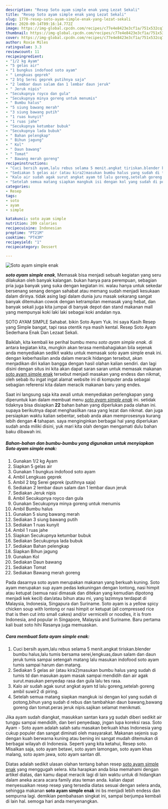 ```yaml
---
description: "Resep Soto ayam simple enak yang Lezat Sekali"
title: "Resep Soto ayam simple enak yang Lezat Sekali"
slug: 1770-resep-soto-ayam-simple-enak-yang-lezat-sekali
date: 2020-09-14T09:16:14.772Z
image: https://img-global.cpcdn.com/recipes/c77e4e8423e3cf1a/751x532cq70/soto-ayam-simple-enak-foto-resep-utama.jpg
thumbnail: https://img-global.cpcdn.com/recipes/c77e4e8423e3cf1a/751x532cq70/soto-ayam-simple-enak-foto-resep-utama.jpg
cover: https://img-global.cpcdn.com/recipes/c77e4e8423e3cf1a/751x532cq70/soto-ayam-simple-enak-foto-resep-utama.jpg
author: Roxie Miles
ratingvalue: 3.3
reviewcount: 11
recipeingredient:
- "1/2 kg Ayam"
- "5 gelas air"
- "1 bungkus indofood soto ayam"
- " Lengkuas geprek"
- "2 btg Serei geprek putihnya saja"
- "2 lembar daun salam dan 1 lembar daun jeruk"
- " Jeruk nipis"
- "Secukupnya royco dan gula"
- "Secukupnya minya goreng untuk menumis"
- " Bumbu halus"
- "5 siung bawang merah"
- "3 siung bawang putih"
- "1 ruas kunyit"
- "1 ruas jahe"
- "Secukupnya ketumbar bubuk"
- "Secukupnya lada bubuk"
- " Bahan pelengkap"
- " Bihun jagung"
- " Kol"
- " Daun bawang"
- " Tomat"
- " Bawang merah goreng"
recipeinstructions:
- "Cuci bersih ayam,lalu rebus selama 5 menit.angkat tiriskan.blender bumbu halus,lalu tumis bersama serei,lengkuas,daun salam dan daun jeruk tumis sampai setengah matang lalu masukan indofood soto ayam tumis sampai harum dan matang."
- "Sediakan 5 gelas air (atau kira2)masukan bumbu halus yang sudah di tumis td dan masukan ayam masak sampai mendidih dan air agak surut.masukan penyedap rasa dan gula lalu tes rasa."
- "Kalo air sudah agak surut angkat ayam td lalu goreng,setelah goreng ambil suwir2 di piring."
- "Setelah semua matang siapkan mangkuk isi dengan kol yang sudah di potong,bihun yang sudah d rebus dan tambahkan daun bawang,bawang goreng dan tomat.peras jeruk nipis.sajikan selamat menikmati."
categories:
- Resep
tags:
- soto
- ayam
- simple

katakunci: soto ayam simple 
nutrition: 209 calories
recipecuisine: Indonesian
preptime: "PT21M"
cooktime: "PT43M"
recipeyield: "1"
recipecategory: Dessert

---
```



![Soto ayam simple enak](https://img-global.cpcdn.com/recipes/c77e4e8423e3cf1a/751x532cq70/soto-ayam-simple-enak-foto-resep-utama.jpg)

<b><i>soto ayam simple enak</i></b>, Memasak bisa menjadi sebuah kegiatan yang seru dilakukan oleh banyak kalangan. bukan hanya para perempuan, sebagian pria juga banyak yang suka dengan kegiatan ini. walau hanya untuk sekedar bersenang senang dengan sahabat atau memang sudah menjadi kesukaan dalam dirinya. tidak asing lagi dalam dunia juru masak sekarang sangat banyak ditemukan cowok dengan ketrampilan memasak yang hebat, dan banyak sekali juga kita jumpai di banyak depot dan stand makanan mall yang mempunyai koki laki laki sebagai koki andalan nya.

SOTO AYAM SIMPLE Sahabat. bikin Soto Ayam Yuk. Ini saya Kasih Resep yang Simple bangat, tapi rasa otentik nya masih kental. Resep Soto Ayam Sederhana Enak Dan Lezaat Sekali.

Baiklah, kita kembali ke perihal bumbu menu <i>soto ayam simple enak</i>. di antara kegiatan kita, mungkin akan terasa membahagiakan bila sejenak anda menyediakan sedikit waktu untuk memasak soto ayam simple enak ini. dengan keberhasilan anda dalam meracik hidangan tersebut, akan menjadikan diri kalian bangga dengan hasil olahan kalian sendiri. dan lagi disini dengan situs ini kita akan dapat saran saran untuk memasak makanan <u>soto ayam simple enak</u> tersebut menjadi masakan yang endess dan nikmat, oleh sebab itu ingat ingat alamat website ini di komputer anda sebagai sebagian referensi kita dalam meracik makanan baru yang endes.


Saat ini langsung saja kita awali untuk menyediakan perlengkapan yang diperuntuk kan dalam membuat menu <u><i>soto ayam simple enak</i></u> ini. setidak tidaknya bisa disiapkan <b>22</b> bahan bahan yang diperlukan pada olahan ini. supaya berikutnya dapat menghasilkan rasa yang lezat dan nikmat. dan juga persiapkan waktu kalian sebentar, sebab anda akan memprosesnya kurang lebih dengan <b>4</b> tahapan. saya menginginkan berbagai hal yang diperlukan sudah anda miliki disini, yuk mari kita olah dengan mengamati dulu bahan baku dibawah ini.

<!--inarticleads1-->

##### Bahan-bahan dan bumbu-bumbu yang digunakan untuk menyiapkan Soto ayam simple enak:

1. Gunakan 1/2 kg Ayam
1. Siapkan 5 gelas air
1. Gunakan 1 bungkus indofood soto ayam
1. Ambil  Lengkuas geprek
1. Ambil 2 btg Serei geprek (putihnya saja)
1. Sediakan 2 lembar daun salam dan 1 lembar daun jeruk
1. Sediakan  Jeruk nipis
1. Ambil Secukupnya royco dan gula
1. Gunakan Secukupnya minya goreng untuk menumis
1. Ambil  Bumbu halus
1. Gunakan 5 siung bawang merah
1. Sediakan 3 siung bawang putih
1. Sediakan 1 ruas kunyit
1. Ambil 1 ruas jahe
1. Siapkan Secukupnya ketumbar bubuk
1. Sediakan Secukupnya lada bubuk
1. Sediakan  Bahan pelengkap
1. Siapkan  Bihun jagung
1. Gunakan  Kol
1. Sediakan  Daun bawang
1. Sediakan  Tomat
1. Sediakan  Bawang merah goreng


Pada dasarnya soto ayam merupakan makanan yang berkuah kuning. Soto ayam merupakan sup ayam pedas kekuningan dengan lontong, nasi himpit atau ketupat (semua nasi dimasak dan ditekan yang kemudian dipotong menjadi kek kecil) dan/atau bihun atau mi, yang lazimnya terdapat di Malaysia, Indonesia, Singapura dan Suriname. Soto ayam is a yellow spicy chicken soup with lontong or nasi himpit or ketupat (all compressed rice that is then cut into small cakes) and/or vermicelli or noodles, it is from Indonesia, and popular in Singapore, Malaysia and Suriname. Baru pertama kali buat soto hihi Rasanya juga memuaskan. 

<!--inarticleads2-->

##### Cara membuat Soto ayam simple enak:

1. Cuci bersih ayam,lalu rebus selama 5 menit.angkat tiriskan.blender bumbu halus,lalu tumis bersama serei,lengkuas,daun salam dan daun jeruk tumis sampai setengah matang lalu masukan indofood soto ayam tumis sampai harum dan matang.
1. Sediakan 5 gelas air (atau kira2)masukan bumbu halus yang sudah di tumis td dan masukan ayam masak sampai mendidih dan air agak surut.masukan penyedap rasa dan gula lalu tes rasa.
1. Kalo air sudah agak surut angkat ayam td lalu goreng,setelah goreng ambil suwir2 di piring.
1. Setelah semua matang siapkan mangkuk isi dengan kol yang sudah di potong,bihun yang sudah d rebus dan tambahkan daun bawang,bawang goreng dan tomat.peras jeruk nipis.sajikan selamat menikmati.


Jika ayam sudah diangkat, masukkan santan kara yg sudah diberi sedikit air tunggu sampai mendidih, dan beri penyedaap, jngan lupa koreksi rasa. Soto Ayam - Soto ayam adalah salah satu masakan berkuah khas Indonesia yang cukup populer dan sangat diminati oleh masyarakat. Makanan sejenis sup dengan kuah berwarna kuning atau bening ini sangat mudah ditemukan di berbagai wilayah di Indonesia. Seperti yang kita ketahui, Resep soto. Misalkan saja, soto ayam betawi, soto ayam lamongan, soto ayam khas malang, soto ayam jawa, soto ayam santan dll. 

Diatas adalah sedikit ulasan olahan tentang bahan resep <u>soto ayam simple enak</u> yang menggugah selera. kita harapkan anda bisa memahami dengan artikel diatas, dan kamu dapat meracik lagi di lain waktu untuk di hidangkan dalam aneka acara acara family atau teman anda. kalian dapat menyesuaikan resep resep yang tersedia diatas sesuai dengan selera anda, sehingga makanan <b>soto ayam simple enak</b> ini bs menjadi lebih endess dan sempurna lagi. demikian pembahasan singkat ini, sampai berjumpa kembali di lain hal. semoga hari anda menyenangkan.
